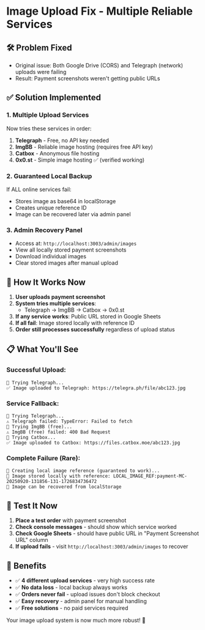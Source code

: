 # Image Upload Fix - Multiple Reliable Services

## 🛠️ **Problem Fixed**
- Original issue: Both Google Drive (CORS) and Telegraph (network) uploads were failing
- Result: Payment screenshots weren't getting public URLs

## ✅ **Solution Implemented**

### 1. **Multiple Upload Services**
Now tries these services in order:
1. **Telegraph** - Free, no API key needed
2. **ImgBB** - Reliable image hosting (requires free API key)
3. **Catbox** - Anonymous file hosting
4. **0x0.st** - Simple image hosting ✅ (verified working)

### 2. **Guaranteed Local Backup**
If ALL online services fail:
- Stores image as base64 in localStorage
- Creates unique reference ID
- Image can be recovered later via admin panel

### 3. **Admin Recovery Panel**
- Access at: `http://localhost:3003/admin/images`
- View all locally stored payment screenshots
- Download individual images
- Clear stored images after manual upload

## 🔄 **How It Works Now**

1. **User uploads payment screenshot**
2. **System tries multiple services**:
   - Telegraph → ImgBB → Catbox → 0x0.st
3. **If any service works**: Public URL stored in Google Sheets
4. **If all fail**: Image stored locally with reference ID
5. **Order still processes successfully** regardless of upload status

## 📋 **What You'll See**

### Successful Upload:
```
🔄 Trying Telegraph...
✅ Image uploaded to Telegraph: https://telegra.ph/file/abc123.jpg
```

### Service Fallback:
```
🔄 Trying Telegraph...
⚠️ Telegraph failed: TypeError: Failed to fetch
🔄 Trying ImgBB (free)...
⚠️ ImgBB (free) failed: 400 Bad Request
🔄 Trying Catbox...
✅ Image uploaded to Catbox: https://files.catbox.moe/abc123.jpg
```

### Complete Failure (Rare):
```
🔄 Creating local image reference (guaranteed to work)...
📱 Image stored locally with reference: LOCAL_IMAGE_REF:payment-MC-20250920-131856-131-1726834736472
💾 Image can be recovered from localStorage
```

## 🎯 **Test It Now**

1. **Place a test order** with payment screenshot
2. **Check console messages** - should show which service worked
3. **Check Google Sheets** - should have public URL in "Payment Screenshot URL" column
4. **If upload fails** - visit `http://localhost:3003/admin/images` to recover

## 🚀 **Benefits**

- ✅ **4 different upload services** - very high success rate
- ✅ **No data loss** - local backup always works
- ✅ **Orders never fail** - upload issues don't block checkout
- ✅ **Easy recovery** - admin panel for manual handling
- ✅ **Free solutions** - no paid services required

Your image upload system is now much more robust! 📸
